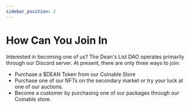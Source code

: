 ```yaml
---
sidebar_position: 2
---
```


# How Can You Join In

Interested in becoming one of us? The Dean's List DAO operates primarily through our Discord server. At present, there are only three ways to join:

- Purchase a $DEAN Token from our Coinable Store
- Purchase one of our NFTs on the secondary market or try your luck at one of our auctions.
- Become a customer by purchasing one of our packages through our Coinable store.
